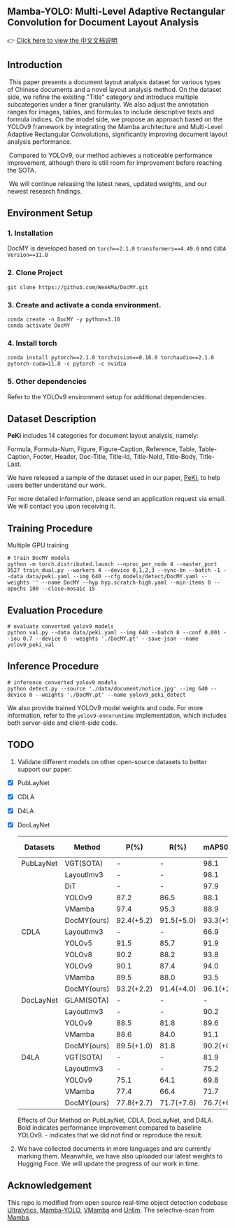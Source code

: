 ## Mamba-YOLO: Multi-Level Adaptive Rectangular Convolution for Document Layout Analysis

👉 [Click here to view the 中文文档说明](./readme_zh.md)

## Introduction

​	This paper presents a document layout analysis dataset for various types of Chinese documents and a novel layout analysis method. On the dataset side, we refine the existing "Title" category and introduce multiple subcategories under a finer granularity. We also adjust the annotation ranges for images, tables, and formulas to include descriptive texts and formula indices. On the model side, we propose an approach based on the YOLOv9 framework by integrating the Mamba architecture and Multi-Level Adaptive Rectangular Convolutions, significantly improving document layout analysis performance.

​	Compared to YOLOv9, our method achieves a noticeable performance improvement, although there is still room for improvement before reaching the SOTA. 

​	We will continue releasing the latest news, updated weights, and our newest research findings.

## Environment Setup

### 1.  Installation

DocMY is developed based on `torch==2.1.0` `transformers==4.49.0` and `CUDA Version==11.8`

### 2. Clone Project

```
git clone https://github.com/WenkMa/DocMY.git
```

### 3. Create and activate a conda environment.

```
conda create -n DocMY -y python=3.10
conda activate DocMY
```

### 4. Install torch

```
conda install pytorch==2.1.0 torchvision==0.16.0 torchaudio==2.1.0 pytorch-cuda=11.8 -c pytorch -c nvidia
```

### 5. Other dependencies

Refer to the YOLOv9 environment setup for additional dependencies.

## Dataset Description

**PeKi** includes 14 categories for document layout analysis, namely:

Formula, Formula-Num, Figure, Figure-Caption, Reference, Table, Table-Caption, Footer, Header, Doc-Title, Title-Id, Title-NoId, Title-Body, Title-Last.

We have released a sample of the dataset used in our paper, [PeKi](https://huggingface.co/datasets/Mwk19990801/PeKi), to help users better understand our work.

For more detailed information, please send an application request via email. We will contact you upon receiving it.

## Training Procedure

Multiple GPU training

```
# train DocMY models
python -m torch.distributed.launch --nproc_per_node 4 --master_port 9527 train_dual.py --workers 4 --device 0,1,2,3 --sync-bn --batch -1 --data data/peki.yaml --img 640 --cfg models/detect/DocMY.yaml --weights '' --name DocMY --hyp hyp.scratch-high.yaml --min-items 0 --epochs 100 --close-mosaic 15
```

## Evaluation Procedure

```
# evaluate converted yolov9 models
python val.py --data data/peki.yaml --img 640 --batch 8 --conf 0.001 --iou 0.7 --device 0 --weights './DocMY.pt' --save-json --name yolov9_peki_val
```

## Inference Procedure

```
# inference converted yolov9 models
python detect.py --source './data/document/notice.jpg' --img 640 --device 0 --weights './DocMY.pt' --name yolov9_peki_detect
```

We also provide trained YOLOv9 model weights and code. For more information, refer to the `yolov9-onnxruntime` implementation, which includes both server-side and client-side code.

## TODO

1. Validate different models on other open-source datasets to better support our paper:

- [x] PubLayNet

- [x] CDLA

- [x] D4LA

- [x] DocLayNet

  | Datasets  | Method      | P(%)       | R(%)       | mAP50(%)   | mAP50-95(%) |
  | --------- | ----------- | ---------- | ---------- | ---------- | ----------- |
  | PubLayNet | VGT(SOTA)   | -          | -          | 98.1       | 96.2        |
  |           | Layoutlmv3  | -          | -          | 98.1       | 95.1        |
  |           | DiT         | -          | -          | 97.9       | 93.8        |
  |           | YOLOv9      | 87.2       | 86.5       | 88.1       | 83.1        |
  |           | VMamba      | 97.4       | 95.3       | 88.9       | 90.78       |
  |           | DocMY(ours) | 92.4(+5.2) | 91.5(+5.0) | 93.3(+5.2) | 88.4(+5.3)  |
  | CDLA      | Layoutlmv3  | -          | -          | 66.9       | 47.0        |
  |           | YOLOv5      | 91.5       | 85.7       | 91.9       | 66.6        |
  |           | YOLOv8      | 90.2       | 88.2       | 93.8       | 77.2        |
  |           | YOLOv9      | 90.1       | 87.4       | 94.0       | 77.3        |
  |           | VMamba      | 89.5       | 88.0       | 93.5       | 78.3        |
  |           | DocMY(ours) | 93.2(+2.2) | 91.4(+4.0) | 96.1(+2.1) | 83.3(+6.0)  |
  | DocLayNet | GLAM(SOTA)  | -          | -          | -          | 80.8        |
  |           | Layoutlmv3  | -          | -          | 90.2       | 72.6        |
  |           | YOLOv9      | 88.5       | 81.8       | 89.6       | 69.8        |
  |           | VMamba      | 88.6       | 84.0       | 91.1       | 69.8        |
  |           | DocMY(ours) | 89.5(+1.0) | 81.8       | 90.2(+0.6) | 70.9(+1.1)  |
  | D4LA      | VGT(SOTA)   | -          | -          | 81.9       | 68.8        |
  |           | Layoutlmv3  | -          | -          | 75.2       | 61.9        |
  |           | YOLOv9      | 75.1       | 64.1       | 69.8       | 56.0        |
  |           | VMamba      | 77.4       | 66.4       | 71.7       | 57.8        |
  |           | DocMY(ours) | 77.8(+2.7) | 71.7(+7.6) | 76.7(+6.9) | 62.8(+6.8)  |

  Effects of Our Method on PubLayNet, CDLA, DocLayNet, and D4LA. Bold indicates performance improvement compared to baseline YOLOv9. - indicates that we did not find or reproduce the result.

2. We have collected documents in more languages and are currently marking them. Meanwhile, we have also uploaded our latest weights to Hugging Face. We will update the progress of our work in time.

## Acknowledgement

This repo is modified from open source real-time object detection codebase [Ultralytics](https://github.com/ultralytics/ultralytics), [Mamba-YOLO](https://github.com/HZAI-ZJNU/Mamba-YOLO), [VMamba](https://github.com/MzeroMiko/VMamba) and [Unlim](https://github.com/microsoft/unilm). The selective-scan from [Mamba](https://github.com/state-spaces/mamba).
